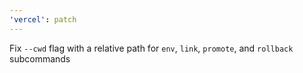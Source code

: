 ```yaml
---
'vercel': patch
---
```


Fix `--cwd` flag with a relative path for `env`, `link`, `promote`, and `rollback` subcommands

